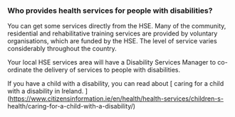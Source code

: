 ###  **Who provides health services for people with disabilities?**

You can get some services directly from the HSE. Many of the community,
residential and rehabilitative training services are provided by voluntary
organisations, which are funded by the HSE. The level of service varies
considerably throughout the country.

Your local HSE services area will have a Disability Services Manager to co-
ordinate the delivery of services to people with disabilities.

If you have a child with a disability, you can read about [ caring for a child
with a disability in Ireland.
](https://www.citizensinformation.ie/en/health/health-services/children-s-
health/caring-for-a-child-with-a-disability/)
